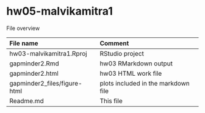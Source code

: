 # hw05-malvikamitra1
File overview


| File name | Comment |
|:---|:---|
| hw03-malvikamitra1.Rproj | RStudio project |
| gapminder2.Rmd | hw03 RMarkdown output |
| gapminder2.html | hw03 HTML work file |
| gapminder2_files/figure-html | plots included in the markdown file |
| Readme.md | This file |

